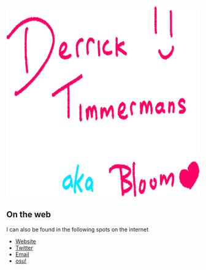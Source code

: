 <p align="center">
  <img src="https://github.com/LumpBloom7/LumpBloom7/blob/master/GitHub.png?raw=true" height="500"/>
</p>

## On the web
I can also be found in the following spots on the internet
* [Website](https://lumpbloom7.github.io)
* [Twitter](https://twitter.com/LumpBloom7)
* [Email](mailto:derrick.timmermans@outlook.com)
* [osu!](https://osu.ppy.sh/users/6443205)
